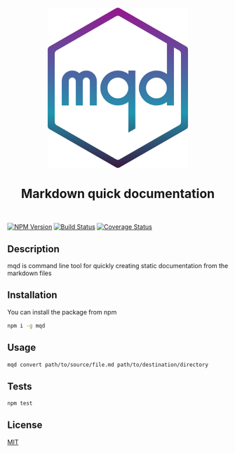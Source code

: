 <p align="center">
  <img src="mqd.png" width="320" alt="mqd">
</p>
<h1 align="center">Markdown quick documentation</h1>
<br>

[![NPM Version][npm-image]][npm-url]
[![Build Status][travis-image]][travis-url]
[![Coverage Status][coveralls-image]][coveralls-url]

## Description
mqd is command line tool for quickly creating static documentation from the markdown files

## Installation

You can install the package from npm

```bash
npm i -g mqd
```

## Usage

```bash
mqd convert path/to/source/file.md path/to/destination/directory
```

## Tests

```bash
npm test
```

## License
[MIT](LICENSE)

[npm-image]: https://img.shields.io/npm/v/mqd.svg?style=flat-square
[npm-url]: https://npmjs.org/package/mqd

[travis-image]: https://img.shields.io/travis/lacodda/mqd/master.svg?style=flat-square
[travis-url]: https://travis-ci.org/lacodda/mqd

[coveralls-image]: https://img.shields.io/coveralls/lacodda/mqd/master.svg?style=flat-square
[coveralls-url]: https://coveralls.io/github/lacodda/mqd?branch=master